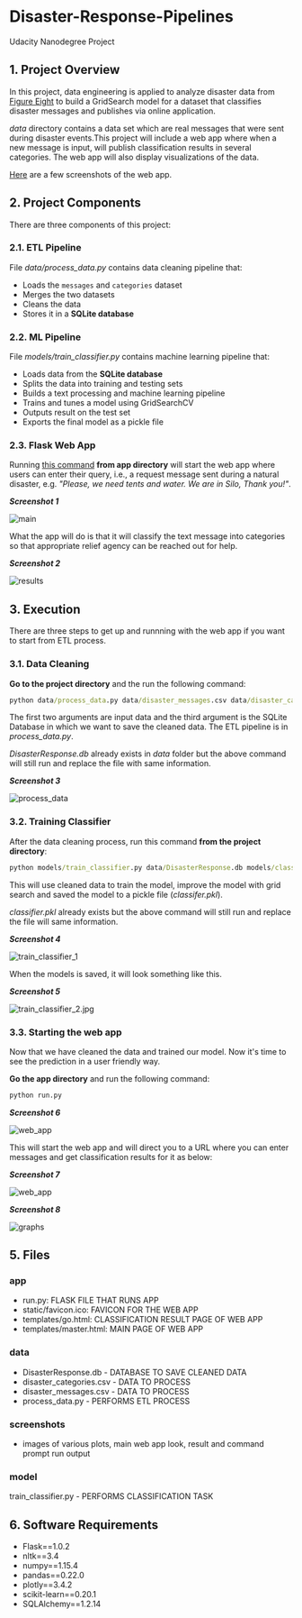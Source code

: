 # Disaster-Response-Pipelines
Udacity Nanodegree Project

## 1. Project Overview

In this project, data engineering is applied to analyze disaster data from <a href="https://www.figure-eight.com/" target="_blank">Figure Eight</a> to build a GridSearch model for a dataset that classifies disaster messages and publishes via online application.

_data_ directory contains a data set which are real messages that were sent during disaster events.This project will include a web app where when a new message is input, will publish classification results in several categories. The web app will also display visualizations of the data.

[Here](#eg) are a few screenshots of the web app.

<a id='components'></a>

## 2. Project Components

There are three components of this project:

<a id='etl_pipeline'></a>

### 2.1. ETL Pipeline

File _data/process_data.py_ contains data cleaning pipeline that:

- Loads the `messages` and `categories` dataset
- Merges the two datasets
- Cleans the data
- Stores it in a **SQLite database**

<a id='ml_pipeline'></a>

### 2.2. ML Pipeline

File _models/train_classifier.py_ contains machine learning pipeline that:

- Loads data from the **SQLite database**
- Splits the data into training and testing sets
- Builds a text processing and machine learning pipeline
- Trains and tunes a model using GridSearchCV
- Outputs result on the test set
- Exports the final model as a pickle file

<a id='flask'></a>

### 2.3. Flask Web App

<a id='eg'></a>

Running [this command](#com) **from app directory** will start the web app where users can enter their query, i.e., a request message sent during a natural disaster, e.g. _"Please, we need tents and water. We are in Silo, Thank you!"_.

**_Screenshot 1_**

![main](screenshots/Message_Genres.jpg)

What the app will do is that it will classify the text message into categories so that appropriate relief agency can be reached out for help.

**_Screenshot 2_**

![results](screenshots/Web_App_Result.jpg)

<a id='run'></a>

## 3. Execution

There are three steps to get up and runnning with the web app if you want to start from ETL process.

<a id='cleaning'></a>

### 3.1. Data Cleaning

**Go to the project directory** and the run the following command:

```bat
python data/process_data.py data/disaster_messages.csv data/disaster_categories.csv data/DisasterResponse.db
```

The first two arguments are input data and the third argument is the SQLite Database in which we want to save the cleaned data. The ETL pipeline is in _process_data.py_.

_DisasterResponse.db_ already exists in _data_ folder but the above command will still run and replace the file with same information. 

**_Screenshot 3_**

![process_data](screenshots/Process_data.jpg)

<a id='training'></a>

### 3.2. Training Classifier

After the data cleaning process, run this command **from the project directory**:

```bat
python models/train_classifier.py data/DisasterResponse.db models/classifier.pkl
```

This will use cleaned data to train the model, improve the model with grid search and saved the model to a pickle file (_classifer.pkl_).

_classifier.pkl_ already exists but the above command will still run and replace the file will same information.

_**Screenshot 4**_

![train_classifier_1](screenshots/train_classifier_1.jpg)

When the models is saved, it will look something like this.

<a id='acc'></a>

**_Screenshot 5_**

![train_classifier_2.jpg](screenshots/train_classifier_2.jpg)

<a id='starting'></a>

### 3.3. Starting the web app

Now that we have cleaned the data and trained our model. Now it's time to see the prediction in a user friendly way.

**Go the app directory** and run the following command:

<a id='com'></a>

```bat
python run.py
```

**_Screenshot 6_**

![web_app](screenshots/run_app.jpg)

This will start the web app and will direct you to a URL where you can enter messages and get classification results for it as below:

**_Screenshot 7_**

![web_app](screenshots/Message_Genres.jpg)

<a id='conclusion'></a>

**_Screenshot 8_**

![graphs](screenshots/Top10_results.jpg)


## 5. Files

### app
- run.py: FLASK FILE THAT RUNS APP</b>
- static/favicon.ico: FAVICON FOR THE WEB APP</b>
- templates/go.html: CLASSIFICATION RESULT PAGE OF WEB APP</b>
- templates/master.html: MAIN PAGE OF WEB APP</b>

### data
- DisasterResponse.db - DATABASE TO SAVE CLEANED DATA</b>
- disaster_categories.csv - DATA TO PROCESS</b>
- disaster_messages.csv - DATA TO PROCESS</b>
- process_data.py - PERFORMS ETL PROCESS</b>

### screenshots
- images of various plots, main web app look, result and command prompt run output</b>

### model
train_classifier.py - PERFORMS CLASSIFICATION TASK</b>

## 6. Software Requirements

- Flask==1.0.2</b>
- nltk==3.4</b>
- numpy==1.15.4</b>
- pandas==0.22.0</b>
- plotly==3.4.2</b>
- scikit-learn==0.20.1</b>
- SQLAlchemy==1.2.14</b>
